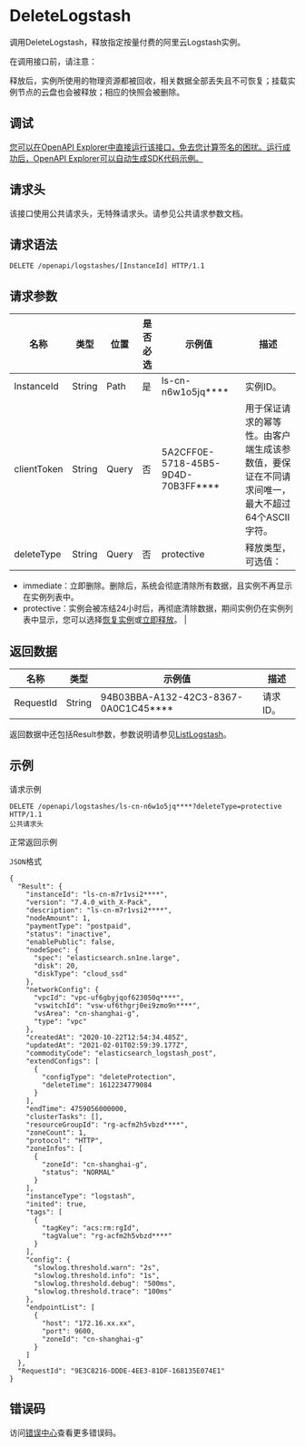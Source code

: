 # DeleteLogstash

调用DeleteLogstash，释放指定按量付费的阿里云Logstash实例。

在调用接口前，请注意：

释放后，实例所使用的物理资源都被回收，相关数据全部丢失且不可恢复；挂载实例节点的云盘也会被释放；相应的快照会被删除。

## 调试

[您可以在OpenAPI Explorer中直接运行该接口，免去您计算签名的困扰。运行成功后，OpenAPI Explorer可以自动生成SDK代码示例。](https://api.aliyun.com/#product=elasticsearch&api=DeleteLogstash&type=ROA&version=2017-06-13)

## 请求头

该接口使用公共请求头，无特殊请求头。请参见公共请求参数文档。

## 请求语法

```
DELETE /openapi/logstashes/[InstanceId] HTTP/1.1
```

## 请求参数

|名称|类型|位置|是否必选|示例值|描述|
|--|--|--|----|---|--|
|InstanceId|String|Path|是|ls-cn-n6w1o5jq\*\*\*\*|实例ID。 |
|clientToken|String|Query|否|5A2CFF0E-5718-45B5-9D4D-70B3FF\*\*\*\*|用于保证请求的幂等性。由客户端生成该参数值，要保证在不同请求间唯一，最大不超过64个ASCII字符。 |
|deleteType|String|Query|否|protective|释放类型，可选值：

 -   immediate：立即删除。删除后，系统会彻底清除所有数据，且实例不再显示在实例列表中。
-   protective：实例会被冻结24小时后，再彻底清除数据，期间实例仍在实例列表中显示，您可以选择[恢复实例](~~202205~~)或[立即释放](~~160591~~)。 |

## 返回数据

|名称|类型|示例值|描述|
|--|--|---|--|
|RequestId|String|94B03BBA-A132-42C3-8367-0A0C1C45\*\*\*\*|请求ID。 |

返回数据中还包括Result参数，参数说明请参见[ListLogstash](~~160534~~)。

## 示例

请求示例

```
DELETE /openapi/logstashes/ls-cn-n6w1o5jq****?deleteType=protective HTTP/1.1
公共请求头
```

正常返回示例

`JSON`格式

```
{
  "Result": {
    "instanceId": "ls-cn-m7r1vsi2****",
    "version": "7.4.0_with_X-Pack",
    "description": "ls-cn-m7r1vsi2****",
    "nodeAmount": 1,
    "paymentType": "postpaid",
    "status": "inactive",
    "enablePublic": false,
    "nodeSpec": {
      "spec": "elasticsearch.sn1ne.large",
      "disk": 20,
      "diskType": "cloud_ssd"
    },
    "networkConfig": {
      "vpcId": "vpc-uf6gbyjqof623050q****",
      "vswitchId": "vsw-uf6thgrj0ei9zmo9n****",
      "vsArea": "cn-shanghai-g",
      "type": "vpc"
    },
    "createdAt": "2020-10-22T12:54:34.485Z",
    "updatedAt": "2021-02-01T02:59:39.177Z",
    "commodityCode": "elasticsearch_logstash_post",
    "extendConfigs": [
      {
        "configType": "deleteProtection",
        "deleteTime": 1612234779084
      }
    ],
    "endTime": 4759056000000,
    "clusterTasks": [],
    "resourceGroupId": "rg-acfm2h5vbzd****",
    "zoneCount": 1,
    "protocol": "HTTP",
    "zoneInfos": [
      {
        "zoneId": "cn-shanghai-g",
        "status": "NORMAL"
      }
    ],
    "instanceType": "logstash",
    "inited": true,
    "tags": [
      {
        "tagKey": "acs:rm:rgId",
        "tagValue": "rg-acfm2h5vbzd****"
      }
    ],
    "config": {
      "slowlog.threshold.warn": "2s",
      "slowlog.threshold.info": "1s",
      "slowlog.threshold.debug": "500ms",
      "slowlog.threshold.trace": "100ms"
    },
    "endpointList": [
      {
        "host": "172.16.xx.xx",
        "port": 9600,
        "zoneId": "cn-shanghai-g"
      }
    ]
  },
  "RequestId": "9E3C8216-DDDE-4EE3-81DF-168135E074E1"
}
```

## 错误码

访问[错误中心](https://error-center.aliyun.com/status/product/elasticsearch)查看更多错误码。

